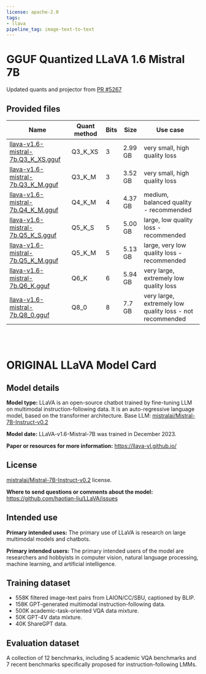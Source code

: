```yaml
---
license: apache-2.0
tags:
- llava
pipeline_tag: image-text-to-text
---
```


# GGUF Quantized LLaVA 1.6 Mistral 7B

Updated quants and projector from [PR #5267](https://github.com/ggerganov/llama.cpp/pull/5267)

## Provided files
| Name | Quant method | Bits | Size | Use case |
| ---- | ---- | ---- | ---- | ----- |
| [llava-v1.6-mistral-7b.Q3_K_XS.gguf](https://huggingface.co/cjpais/llava-1.6-mistral-7b-gguf/blob/main/llava-v1.6-mistral-7b.Q3_K_XS.gguf) | Q3_K_XS | 3 | 2.99 GB| very small, high quality loss |
| [llava-v1.6-mistral-7b.Q3_K_M.gguf](https://huggingface.co/cjpais/llava-1.6-mistral-7b-gguf/blob/main/llava-v1.6-mistral-7b.Q3_K_M.gguf) | Q3_K_M | 3 | 3.52 GB| very small, high quality loss |
| [llava-v1.6-mistral-7b.Q4_K_M.gguf](https://huggingface.co/cjpais/llava-1.6-mistral-7b-gguf/blob/main/llava-v1.6-mistral-7b.Q4_K_M.gguf) | Q4_K_M | 4 | 4.37 GB| medium, balanced quality - recommended |
| [llava-v1.6-mistral-7b.Q5_K_S.gguf](https://huggingface.co/cjpais/llava-1.6-mistral-7b-gguf/blob/main/llava-v1.6-mistral-7b.Q5_K_S.gguf) | Q5_K_S | 5 | 5.00 GB| large, low quality loss - recommended |
| [llava-v1.6-mistral-7b.Q5_K_M.gguf](https://huggingface.co/cjpais/llava-1.6-mistral-7b-gguf/blob/main/llava-v1.6-mistral-7b.Q5_K_M.gguf) | Q5_K_M | 5 | 5.13 GB| large, very low quality loss - recommended |
| [llava-v1.6-mistral-7b.Q6_K.gguf](https://huggingface.co/cjpais/llava-1.6-mistral-7b-gguf/blob/main/llava-v1.6-mistral-7b.Q6_K.gguf) | Q6_K | 6 | 5.94 GB| very large, extremely low quality loss |
| [llava-v1.6-mistral-7b.Q8_0.gguf](https://huggingface.co/cjpais/llava-1.6-mistral-7b-gguf/blob/main/llava-v1.6-mistral-7b.Q8_0.gguf) | Q8_0 | 8 | 7.7 GB| very large, extremely low quality loss - not recommended |

<br>
<br>

# ORIGINAL LLaVA Model Card

## Model details

**Model type:**
LLaVA is an open-source chatbot trained by fine-tuning LLM on multimodal instruction-following data.
It is an auto-regressive language model, based on the transformer architecture.
Base LLM: [mistralai/Mistral-7B-Instruct-v0.2](https://huggingface.co/mistralai/Mistral-7B-Instruct-v0.2)

**Model date:**
LLaVA-v1.6-Mistral-7B was trained in December 2023.

**Paper or resources for more information:**
https://llava-vl.github.io/

## License
[mistralai/Mistral-7B-Instruct-v0.2](https://huggingface.co/mistralai/Mistral-7B-Instruct-v0.2) license.

**Where to send questions or comments about the model:**
https://github.com/haotian-liu/LLaVA/issues

## Intended use
**Primary intended uses:**
The primary use of LLaVA is research on large multimodal models and chatbots.

**Primary intended users:**
The primary intended users of the model are researchers and hobbyists in computer vision, natural language processing, machine learning, and artificial intelligence.

## Training dataset
- 558K filtered image-text pairs from LAION/CC/SBU, captioned by BLIP.
- 158K GPT-generated multimodal instruction-following data.
- 500K academic-task-oriented VQA data mixture.
- 50K GPT-4V data mixture.
- 40K ShareGPT data.

## Evaluation dataset
A collection of 12 benchmarks, including 5 academic VQA benchmarks and 7 recent benchmarks specifically proposed for instruction-following LMMs.
